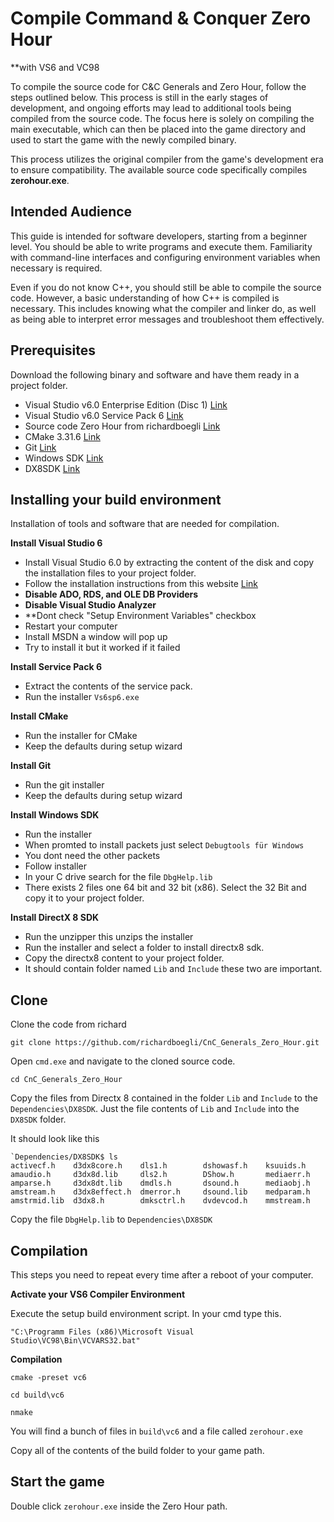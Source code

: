 # Compile Command & Conquer Zero Hour 
**with VS6 and VC98

To compile the source code for C&C Generals and Zero Hour, follow the steps outlined below. This process is still in the early stages of development, and ongoing efforts may lead to additional tools being compiled from the source code. The focus here is solely on compiling the main executable, which can then be placed into the game directory and used to start the game with the newly compiled binary.

This process utilizes the original compiler from the game's development era to ensure compatibility. The available source code specifically compiles **zerohour.exe**.

## Intended Audience

This guide is intended for software developers, starting from a beginner level. You should be able to write programs and execute them. Familiarity with command-line interfaces and configuring environment variables when necessary is required.

Even if you do not know C++, you should still be able to compile the source code. However, a basic understanding of how C++ is compiled is necessary. This includes knowing what the compiler and linker do, as well as being able to interpret error messages and troubleshoot them effectively.

## Prerequisites

Download the following binary and software and have them ready in a project folder.

- Visual Studio v6.0 Enterprise Edition (Disc 1) [Link](https://archive.org/download/visualstudiov60enterpriseedition_199807/Visual%20Studio%20v6.0%20Enterprise%20Edition%20%28Disc%201%29%28X03-78941%29%28Microsoft%20Corporation%29%28August%201998%29.iso)
- Visual Studio v6.0 Service Pack 6 [Link](https://winworldpc.com/download/a4208baa-aaee-11eb-bc5b-0200008a0da4)
- Source code Zero Hour from richardboegli [Link](https://github.com/richardboegli/CnC_Generals_Zero_Hour)
- CMake 3.31.6 [Link](https://github.com/Kitware/CMake/releases/download/v3.31.6/cmake-3.31.6-windows-x86_64.msi)
- Git [Link](https://git-scm.com/downloads)
- Windows SDK [Link](https://developer.microsoft.com/de-ch/windows/downloads/windows-sdk/)
- DX8SDK [Link](https://archive.org/download/dx8sdk/dx8sdk.exe)

## Installing your build environment

Installation of tools and software that are needed for compilation.

**Install Visual Studio 6**

- Install Visual Studio 6.0 by extracting the content of the disk and copy the installation files to your project folder.
- Follow the installation instructions from this website [Link](https://www.codeproject.com/Articles/1191047/Install-Visual-Studio-6-0-on-Windows-10)
- **Disable ADO, RDS, and OLE DB Providers**
- **Disable Visual Studio Analyzer**
- **Dont check "Setup Environment Variables" checkbox
- Restart your computer
- Install MSDN a window will pop up
- Try to install it but it worked if it failed

**Install Service Pack 6**

- Extract the contents of the service pack.
- Run the installer `Vs6sp6.exe`

**Install CMake**

- Run the installer for CMake
- Keep the defaults during setup wizard

**Install Git**

- Run the git installer
- Keep the defaults during setup wizard

**Install Windows SDK**

- Run the installer
- When promted to install packets just select `Debugtools für Windows`
- You dont need the other packets
- Follow installer
- In your C drive search for the file `DbgHelp.lib`
- There exists 2 files one 64 bit and 32 bit (x86). Select the 32 Bit and copy it to your project folder.

**Install DirectX 8 SDK**

- Run the unzipper this unzips the installer
- Run the installer and select a folder to install directx8 sdk.
- Copy the directx8 content to your project folder. 
- It should contain folder named `Lib` and `Include` these two are important.

## Clone

Clone the code from richard

`git clone https://github.com/richardboegli/CnC_Generals_Zero_Hour.git`

Open `cmd.exe` and navigate to the cloned source code.

`cd CnC_Generals_Zero_Hour`

Copy the files from Directx 8 contained in the folder `Lib` and `Include` to the `Dependencies\DX8SDK`. Just the file contents of `Lib` and `Include` into the `DX8SDK` folder. 

It should look like this

```shell
`Dependencies/DX8SDK$ ls
activecf.h    d3dx8core.h    dls1.h        dshowasf.h    ksuuids.h
amaudio.h     d3dx8d.lib     dls2.h        DShow.h       mediaerr.h
amparse.h     d3dx8dt.lib    dmdls.h       dsound.h      mediaobj.h
amstream.h    d3dx8effect.h  dmerror.h     dsound.lib    medparam.h
amstrmid.lib  d3dx8.h        dmksctrl.h    dvdevcod.h    mmstream.h
```

Copy the file `DbgHelp.lib` to `Dependencies\DX8SDK`

## Compilation

This steps you need to repeat every time after a reboot of your computer.

**Activate your VS6 Compiler Environment**

Execute the setup build environment script. In your cmd type this.

`"C:\Programm Files (x86)\Microsoft Visual Studio\VC98\Bin\VCVARS32.bat"`

**Compilation**

`cmake -preset vc6`

`cd build\vc6`

`nmake`

You will find a bunch of files in `build\vc6` and a file called `zerohour.exe`

Copy all of the contents of the build folder to your game path.

## Start the game

Double click `zerohour.exe` inside the Zero Hour path.
